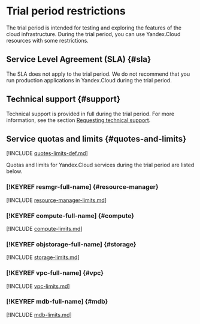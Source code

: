 # Trial period restrictions

The trial period is intended for testing and exploring the features of the cloud infrastructure. During the trial period, you can use Yandex.Cloud resources with some restrictions.

## Service Level Agreement (SLA) {#sla}

The SLA does not apply to the trial period. We do not recommend that you run production applications in Yandex.Cloud during the trial period.

## Technical support {#support}

Technical support is provided in full during the trial period. For more information, see the section [Requesting technical support](../../support/overview.md).

## Service quotas and limits {#quotes-and-limits}

[!INCLUDE [quotes-limits-def.md](../../_includes/quotes-limits-def.md)]

Quotas and limits for Yandex.Cloud services during the trial period are listed below.

### [!KEYREF resmgr-full-name] {#resource-manager}

[!INCLUDE [resource-manager-limits.md](../../_includes/resource-manager-limits.md)]

### [!KEYREF compute-full-name] {#compute}

[!INCLUDE [compute-limits.md](../../_includes/compute-limits.md)]

### [!KEYREF objstorage-full-name] {#storage}

[!INCLUDE [storage-limits.md](../../_includes/storage-limits.md)]

### [!KEYREF vpc-full-name] {#vpc}

[!INCLUDE [vpc-limits.md](../../_includes/vpc-limits.md)]

### [!KEYREF mdb-full-name] {#mdb}

[!INCLUDE [mdb-limits.md](../../_includes/mdb-limits.md)]

